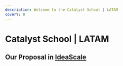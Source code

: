 ```yaml
---
description: Welcome to the Catalyst School | LATAM
coverY: 0
---
```


# Catalyst School | LATAM

## Our Proposal in [IdeaScale](https://cardano.ideascale.com/a/dtd/The-Catalyst-School-LATAM/383090-48088)
